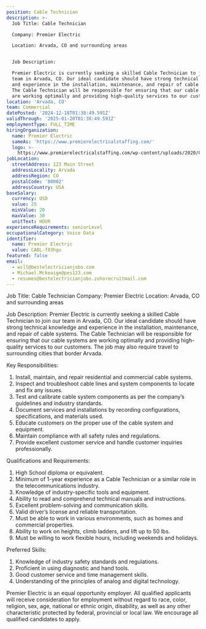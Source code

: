 ```yaml
---
position: Cable Technician
description: >-
  Job Title: Cable Technician

  Company: Premier Electric

  Location: Arvada, CO and surrounding areas


  Job Description:

  Premier Electric is currently seeking a skilled Cable Technician to join our
  team in Arvada, CO. Our ideal candidate should have strong technical knowledge
  and experience in the installation, maintenance, and repair of cable systems.
  The Cable Technician will be responsible for ensuring that our cable systems
  are working optimally and providing high-quality services to our customers...
location: 'Arvada, CO'
team: Commercial
datePosted: '2024-12-18T01:38:49.591Z'
validThrough: '2025-01-20T01:38:49.591Z'
employmentType: FULL_TIME
hiringOrganization:
  name: Premier Electric
  sameAs: 'https://www.premierelectricalstaffing.com/'
  logo: >-
    https://www.premierelectricalstaffing.com/wp-content/uploads/2020/05/Premier-Electrical-Staffing-logo.png
jobLocation:
  streetAddress: 123 Main Street
  addressLocality: Arvada
  addressRegion: CO
  postalCode: '80002'
  addressCountry: USA
baseSalary:
  currency: USD
  value: 25
  minValue: 20
  maxValue: 30
  unitText: HOUR
experienceRequirements: seniorLevel
occupationalCategory: Voice Data
identifier:
  name: Premier Electric
  value: CABL-f03hgu
featured: false
email:
  - will@bestelectricianjobs.com
  - Michael.Mckeaige@pes123.com
  - resumes@bestelectricianjobs.zohorecruitmail.com
---
```




Job Title: Cable Technician
Company: Premier Electric
Location: Arvada, CO and surrounding areas

Job Description:
Premier Electric is currently seeking a skilled Cable Technician to join our team in Arvada, CO. Our ideal candidate should have strong technical knowledge and experience in the installation, maintenance, and repair of cable systems. The Cable Technician will be responsible for ensuring that our cable systems are working optimally and providing high-quality services to our customers. The job may also require travel to surrounding cities that border Arvada.

Key Responsibilities:
1. Install, maintain, and repair residential and commercial cable systems.
2. Inspect and troubleshoot cable lines and system components to locate and fix any issues.
3. Test and calibrate cable system components as per the company’s guidelines and industry standards.
4. Document services and installations by recording configurations, specifications, and materials used.
5. Educate customers on the proper use of the cable system and equipment.
6. Maintain compliance with all safety rules and regulations.
7. Provide excellent customer service and handle customer inquiries professionally.

Qualifications and Requirements:
1. High School diploma or equivalent.
2. Minimum of 1-year experience as a Cable Technician or a similar role in the telecommunications industry.
3. Knowledge of industry-specific tools and equipment.
4. Ability to read and comprehend technical manuals and instructions.
5. Excellent problem-solving and communication skills.
6. Valid driver’s license and reliable transportation.
7. Must be able to work in various environments, such as homes and commercial properties.
8. Ability to work on heights, climb ladders, and lift up to 50 lbs.
9. Must be willing to work flexible hours, including weekends and holidays.

Preferred Skills:
1. Knowledge of industry safety standards and regulations.
2. Proficient in using diagnostic and hand tools.
3. Good customer service and time management skills.
4. Understanding of the principles of analog and digital technology.

Premier Electric is an equal opportunity employer. All qualified applicants will receive consideration for employment without regard to race, color, religion, sex, age, national or ethnic origin, disability, as well as any other characteristic protected by federal, provincial or local law. We encourage all qualified candidates to apply.

